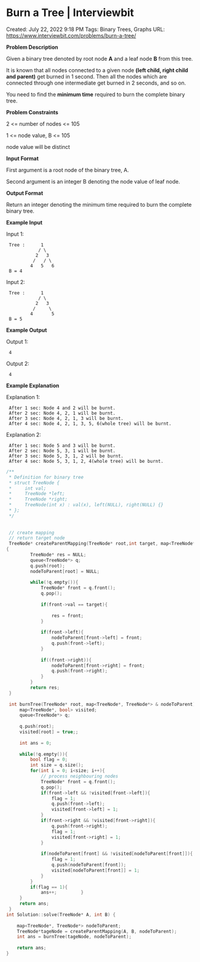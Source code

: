 # Burn a Tree | Interviewbit

Created: July 22, 2022 9:18 PM
Tags: Binary Trees, Graphs
URL: https://www.interviewbit.com/problems/burn-a-tree/

**Problem Description**

Given a binary tree denoted by root node **A** and a leaf node **B** from this tree.

It is known that all nodes connected to a given node **(left child, right child and parent)** get burned in 1 second. Then all the nodes which are connected through one intermediate get burned in 2 seconds, and so on.

You need to find the **minimum time** required to burn the complete binary tree.

**Problem Constraints**

2 <= number of nodes <= 105

1 <= node value, B <= 105

node value will be distinct

**Input Format**

First argument is a root node of the binary tree, A.

Second argument is an integer B denoting the node value of leaf node.

**Output Format**

Return an integer denoting the minimum time required to burn the complete binary tree.

**Example Input**

Input 1:

```
 Tree :      1
            / \
           2   3
          /   / \
         4   5   6
 B = 4
```

Input 2:

```
 Tree :      1
            / \
           2   3
          /     \
         4       5
 B = 5
```

**Example Output**

Output 1:

```
 4
```

Output 2:

```
 4
```

**Example Explanation**

Explanation 1:

```
 After 1 sec: Node 4 and 2 will be burnt.
 After 2 sec: Node 4, 2, 1 will be burnt.
 After 3 sec: Node 4, 2, 1, 3 will be burnt.
 After 4 sec: Node 4, 2, 1, 3, 5, 6(whole tree) will be burnt.

```

Explanation 2:

```
 After 1 sec: Node 5 and 3 will be burnt.
 After 2 sec: Node 5, 3, 1 will be burnt.
 After 3 sec: Node 5, 3, 1, 2 will be burnt.
 After 4 sec: Node 5, 3, 1, 2, 4(whole tree) will be burnt.

```

```cpp
/**
 * Definition for binary tree
 * struct TreeNode {
 *     int val;
 *     TreeNode *left;
 *     TreeNode *right;
 *     TreeNode(int x) : val(x), left(NULL), right(NULL) {}
 * };
 */
 
 
 // create mapping 
 // return target node
 TreeNode* createParentMapping(TreeNode* root,int target, map<TreeNode*, TreeNode*> & nodeToParent )
{
         TreeNode* res = NULL;
         queue<TreeNode*> q;
         q.push(root);
         nodeToParent[root] = NULL;
         
         while(!q.empty()){
             TreeNode* front = q.front();
             q.pop();
             
             if(front->val == target){
                 
                 res = front;
             }
             
             if(front->left){
                 nodeToParent[front->left] = front;
                 q.push(front->left);
             }
             
             if((front->right)){
                 nodeToParent[front->right] = front;
                 q.push(front->right);
             }
         }      
         return res; 
 }
 
 int burnTree(TreeNode* root, map<TreeNode*, TreeNode*> & nodeToParent){
     map<TreeNode*, bool> visited;
     queue<TreeNode*> q;
     
     q.push(root);
     visited[root] = true;;
     
     int ans = 0;
     
     while(!q.empty()){
         bool flag = 0;
         int size = q.size();
         for(int i = 0; i<size; i++){
             // process neighbouring nodes
             TreeNode* front = q.front();
             q.pop();
             if(front->left && !visited[front->left]){
                 flag = 1;
                 q.push(front->left);
                 visited[front->left] = 1;
             }
             if(front->right && !visited[front->right]){
                 q.push(front->right);
                 flag = 1;
                 visited[front->right] = 1;
             }
             
             if(nodeToParent[front] && !visited[nodeToParent[front]]){
                 flag = 1;
                 q.push(nodeToParent[front]);
                 visited[nodeToParent[front]] = 1; 
             }
         }     
         if(flag == 1){
             ans++;         }
     }
     return ans;   
 }
int Solution::solve(TreeNode* A, int B) {
    
    map<TreeNode*, TreeNode*> nodeToParent;
    TreeNode*tageNode = createParentMapping(A, B, nodeToParent);
    int ans = burnTree(tageNode, nodeToParent);
    
    return ans;
}
```